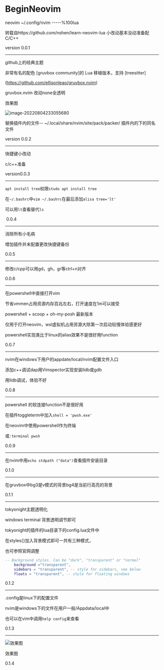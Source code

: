 # BeginNeovim
neovim ~/.config/nvim    -----%100lua

转载自https://github.com/nshen/learn-neovim-lua
小改动基本没动准备配C/C++

version 0.0.1

--------------------------------------------------------------------------



github上的经典主题

非常有名的配色 [gruvbox community]的 Lua 移植版本，支持 [treesitter]

(https://github.com/ellisonleao/gruvbox.nvim)

gruvbox.nvim 改动none全透明

效果图

![image-20220804233055680](C:\Users\29033\AppData\Roaming\Typora\typora-user-images\image-20220804233055680.png)


替换插件内的文件-- ~/.local/share/nvim/site/pack/packer/
插件内的下的同名文件


version 0.0.2

------------------------------------------------------------------------------------------------



快捷键小改动


c/c++准备


version0.0.3

---------------------------------------------------------------------------------------------



``apt install tree``权限``studo apt install tree``

在``~/.bashrc``中`vim ~/.bashrc`在最后添加`alisa tree='lt'`

可以用`lt`查看替代`ls`

​                           0.0.4




-----------------------------------------------------------------------------------------------

消除所有小毛病

增加插件并未配置更改快捷键备份

0.0.5



-------------

修改c/cpp可以用gd，gh，gr等ctrl+n对齐



0.0.6

-------------------------------------------------
在powershell中直接打开vim

节省vmmen占用资源内存百兆左右，打开速度在1m可以接受

powershell + scoop + oh-my-posh 最新版本

仅用于打开neovim，wsl虚拟机占用资源大除第一次启动较慢体验感更好

powershell实现类比于linux的alias效果不是很好用function

0.0.7

-------------------------------------------
nvim在windows下用户的appdate/local/nvim配置文件入口

添加c++调试dap用Vimspector实现安装lldb或gdb

用lldb调试，体验不好

0.0.8

----------------------------------------
powershell 的软连接function不是很好用

在插件toggleterm中加入`shell = 'pwsh.exe'`

在neovim中使用powershell作为终端

或`:terminal pwsh`

0.0.9

-----

在nvim中用`echo stdpath ("data")`查看插件安装目录

0.1.0

---
在gruvbox中bg3是v模式的背景bg4是当前行高亮的背景

0.1.1

-----------

tokyonight主题透明化

windows terminal 背景透明调节即可

tokyonight的插件的lua目录下的config.lua文件中

在styles{}加入背景模式即可一共有三种模式，

也可参照官网调整

```lua
-- Background styles. Can be "dark", "transparent" or "normal"
    background ="transparent",
    sidebars = "transparent", -- style for sidebars, see below
    floats = "transparent", -- style for floating windows
```

0.1.2

-----------------

.config是linux下的配置文件

nvim是windows下的文件在用户一般/Appdata/local中

也可以在vim中调用`help config`来查看

0.1.3

------

![效果图](E:\github\neovimBeginCpp\效果图.png)

效果图

0.1.4

